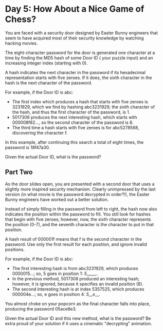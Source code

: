 # Day 5: How About a Nice Game of Chess?

You are faced with a security door designed by Easter Bunny engineers that seem to have acquired most of their security
knowledge by watching hacking movies.

The eight-character password for the door is generated one character at a time by finding the MD5 hash of some Door ID (
your puzzle input) and an increasing integer index (starting with 0).

A hash indicates the next character in the password if its hexadecimal representation starts with five zeroes. If it
does, the sixth character in the hash is the next character of the password.

For example, if the Door ID is abc:

- The first index which produces a hash that starts with five zeroes is 3231929, which we find by hashing abc3231929;
  the sixth character of the hash, and thus the first character of the password, is 1.
- 5017308 produces the next interesting hash, which starts with 000008f82..., so the second character of the password is
  8.
- The third time a hash starts with five zeroes is for abc5278568, discovering the character f.

In this example, after continuing this search a total of eight times, the password is 18f47a30.

Given the actual Door ID, what is the password?

## Part Two

As the door slides open, you are presented with a second door that uses a slightly more inspired security mechanism.
Clearly unimpressed by the last version (in what movie is the password decrypted in order?!), the Easter Bunny engineers
have worked out a better solution.

Instead of simply filling in the password from left to right, the hash now also indicates the position within the
password to fill. You still look for hashes that begin with five zeroes; however, now, the sixth character represents
the position (0-7), and the seventh character is the character to put in that position.

A hash result of 000001f means that f is the second character in the password. Use only the first result for each
position, and ignore invalid positions.

For example, if the Door ID is abc:

- The first interesting hash is from abc3231929, which produces 0000015...; so, 5 goes in position 1: _5______.
- In the previous method, 5017308 produced an interesting hash; however, it is ignored, because it specifies an invalid
  position (8).
- The second interesting hash is at index 5357525, which produces 000004e...; so, e goes in position 4: _5__e___.

You almost choke on your popcorn as the final character falls into place, producing the password 05ace8e3.

Given the actual Door ID and this new method, what is the password? Be extra proud of your solution if it uses a
cinematic "decrypting" animation.
